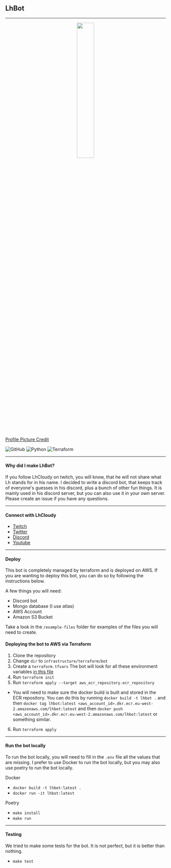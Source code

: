 ## LhBot
___

<p align="center" width="50%">
    <img width="33%" src="https://i.gyazo.com/632f0e60dc0535128971887acad98993.png">
</p>

[Profile Picture Credit](https://twitter.com/PetraYle)

![GitHub](https://img.shields.io/github/license/alexraskin/lhbot)
![Python](https://img.shields.io/badge/python-3670A0?style=for-the-badge&logo=python&logoColor=ffdd54)
![Terraform](https://img.shields.io/badge/terraform-%235835CC.svg?style=for-the-badge&logo=terraform&logoColor=white)

---
#### Why did I make LhBot?
If you follow LhCloudy on twitch, you will know, that he will not share what Lh stands for in his name. I decided to write a discord bot, that keeps track of everyone's guesses in his discord, plus a bunch of other fun things. It is mainly used in his discord server, but you can also use it in your own server. Please create an issue if you have any questions.

---
#### Connect with LhCloudy
- [Twitch](https://www.twitch.tv/lhcloudy27)
- [Twitter](https://twitter.com/LhCloudy)
- [Discord](https://discord.com/invite/jd6CZSj8jb)
- [Youtube](https://www.youtube.com/channel/UC2CV-HWvIrMO4mUnYtNS-7A)

---
#### Deploy
This bot is completely managed by terraform and is deployed on AWS. If you are wanting to deploy this bot, you can do so by following the instructions below.

A few things you will need:
- Discord bot
- Mongo database (I use atlas)
- AWS Account
- Amazon S3 Bucket

Take a look in the `/example-files` folder for examples of the files you will need to create.

#### Deploying the bot to AWS via Terraform
1. Clone the repository
2. Change `dir` to `infrastructure/terraform/bot`
3. Create a `terraform.tfvars` The bot will look for all these environment variables [in this file](hhttps://github.com/alexraskin/lhbot/blob/main/infrastructure/terraform/bot/shared-envs.tf)
4. Run `terraform init`
5. Run `terraform apply --target aws_ecr_repository.ecr_repository`

- You will need to make sure the docker build is built and stored in the ECR repository. You can do this by running `docker build -t lhbot .` and then `docker tag lhbot:latest <aws_account_id>.dkr.ecr.eu-west-2.amazonaws.com/lhbot:latest` and then `docker push <aws_account_id>.dkr.ecr.eu-west-2.amazonaws.com/lhbot:latest` or something similar.

6. Run `terraform apply`

___
#### Run the bot locally
To run the bot locally, you will need to fill in the `.env` file all the values that are missing.
I prefer to use Docker to run the bot locally, but you may also use poetry to run the bot locally.

Docker
- `docker build -t lhbot:latest .`
- `docker run -it lhbot:latest` 

Poetry
- `make install`
- `make run`
___
#### Testing
We tried to make some tests for the bot. It is not perfect, but it is better than nothing.
- `make test`

